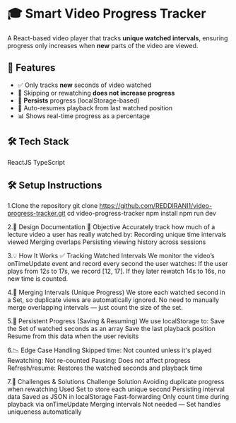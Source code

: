 # 🎓 Smart Video Progress Tracker

A React-based video player that tracks **unique watched intervals**, ensuring progress only increases when **new** parts of the video are viewed.


## 🚀 Features

- ✅ Only tracks **new** seconds of video watched
- 🔁 Skipping or rewatching **does not increase progress**
- 💾 **Persists** progress (localStorage-based)
- 🎯 Auto-resumes playback from last watched position
- 📊 Shows real-time progress as a percentage

## 🛠️ Tech Stack
 ReactJS
 TypeScript 


## 🛠️ Setup Instructions

1.Clone the repository
git clone https://github.com/REDDIRANI1/video-progress-tracker.git
cd video-progress-tracker
npm install
npm run dev

2.📐 Design Documentation
🎯 Objective
Accurately track how much of a lecture video a user has really watched by:
Recording unique time intervals viewed
Merging overlaps
Persisting viewing history across sessions

3.💡 How It Works
 ✅ Tracking Watched Intervals
We monitor the video’s onTimeUpdate event and record every second the user watches:
If the user plays from 12s to 17s, we record [12, 17].
If they later rewatch 14s to 16s, no new time is counted.

4.🧩 Merging Intervals (Unique Progress)
We store each watched second in a Set, so duplicate views are automatically ignored. No need to manually merge overlapping intervals — just count the size of the set.

5.💾 Persistent Progress (Saving & Resuming)
We use localStorage to:
Save the Set of watched seconds as an array
Save the last playback position
Resume from this data when the user revisits

6.📉 Edge Case Handling
Skipped time: Not counted unless it's played
Rewatching: Not re-counted
Pausing: Does not affect progress
Refresh/resume: Restores the watched seconds and playback time

7.🧠 Challenges & Solutions
Challenge	                                                    Solution
Avoiding duplicate progress when rewatching	       Used Set<number> to store each unique second
Persisting interval data                         	 Saved as JSON in localStorage
Fast-forwarding	                                   Only count time during playback via onTimeUpdate
Merging intervals	                                 Not needed — Set handles uniqueness automatically

